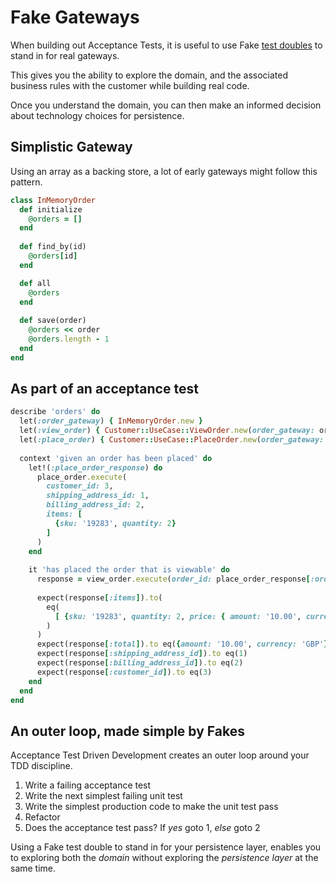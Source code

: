 # Fake Gateways

When building out Acceptance Tests, it is useful to use Fake [test doubles](https://learn.madetech.com/core-skills/tdd/test-doubles.html) to stand in for real gateways.

This gives you the ability to explore the domain, and the associated business rules with the customer while building real code.

Once you understand the domain, you can then make an informed decision about technology choices for persistence.

## Simplistic Gateway

Using an array as a backing store, a lot of early gateways might follow this pattern. 

```ruby
class InMemoryOrder
  def initialize
    @orders = []
  end
  
  def find_by(id)
    @orders[id]
  end

  def all
    @orders
  end
  
  def save(order)
    @orders << order
    @orders.length - 1
  end
end
```

## As part of an acceptance test

```ruby
describe 'orders' do
  let(:order_gateway) { InMemoryOrder.new }
  let(:view_order) { Customer::UseCase::ViewOrder.new(order_gateway: order_gateway) }
  let(:place_order) { Customer::UseCase::PlaceOrder.new(order_gateway: order_gateway) }
  
  context 'given an order has been placed' do
    let!(:place_order_response) do
      place_order.execute(
        customer_id: 3,
        shipping_address_id: 1,
        billing_address_id: 2,
        items: [
          {sku: '19283', quantity: 2}
        ]
      )
    end
    
    it 'has placed the order that is viewable' do
      response = view_order.execute(order_id: place_order_response[:order_id])
      
      expect(response[:items]).to(
        eq(
          [ {sku: '19283', quantity: 2, price: { amount: '10.00', currency: 'GBP' }} ]
        )
      )
      expect(response[:total]).to eq({amount: '10.00', currency: 'GBP'})
      expect(response[:shipping_address_id]).to eq(1)
      expect(response[:billing_address_id]).to eq(2)
      expect(response[:customer_id]).to eq(3)
    end
  end
end
```

## An outer loop, made simple by Fakes

Acceptance Test Driven Development creates an outer loop around your TDD discipline.

1. Write a failing acceptance test
2. Write the next simplest failing unit test
3. Write the simplest production code to make the unit test pass
4. Refactor
5. Does the acceptance test pass? If *yes* goto 1, *else* goto 2

Using a Fake test double to stand in for your persistence layer, enables you to exploring both the _domain_ without exploring the _persistence layer_ at the same time. 

